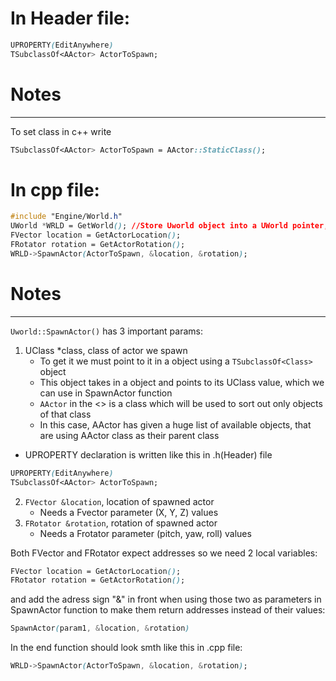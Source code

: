 # In Header file:
```css
UPROPERTY(EditAnywhere)
TSubclassOf<AActor> ActorToSpawn;
```
# Notes
***
To set class in c++ write 
```css
TSubclassOf<AActor> ActorToSpawn = AActor::StaticClass();
```
# In cpp file:
```css
#include "Engine/World.h"
UWorld *WRLD = GetWorld(); //Store Uworld object into a UWorld pointer, GetWorld() func returns the current UWorld object
FVector location = GetActorLocation();
FRotator rotation = GetActorRotation();
WRLD->SpawnActor(ActorToSpawn, &location, &rotation);
```
# Notes
***
`Uworld::SpawnActor()` has 3 important params:
1. UClass *class, class of actor we spawn
    * To get it we must point to it in a object using a `TSubclassOf<Class>` object
    * This object takes in a object and points to its UClass value, which we can use in SpawnActor function
    * `AActor` in the <> is a class which will be used to sort out only objects of that class
    * In this case, AActor has given a huge list of available objects, that are using AActor class as their parent class
  * UPROPERTY declaration is written like this in .h(Header) file
```css
UPROPERTY(EditAnywhere)
TSubclassOf<AActor> ActorToSpawn;
```
2. `FVector &location`, location of spawned actor
    * Needs a Fvector parameter (X, Y, Z) values
3. `FRotator &rotation`, rotation of spawned actor
    * Needs a Frotator parameter (pitch, yaw, roll) values

Both FVector and FRotator expect addresses so we need 2 local variables:
```css
FVector location = GetActorLocation();
FRotator rotation = GetActorRotation();
```
and add the adress sign "&" in front when using those two as parameters in SpawnActor function to make them return
addresses instead of their values:
```css
SpawnActor(param1, &location, &rotation)
```

In the end function should look smth like this in .cpp file:
```css
WRLD->SpawnActor(ActorToSpawn, &location, &rotation);
```
